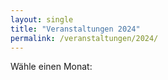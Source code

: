 ```yaml
---
layout: single
title: "Veranstaltungen 2024"
permalink: /veranstaltungen/2024/
---
```


Wähle einen Monat:

